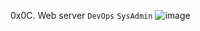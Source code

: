 0x0C. Web server
`DevOps`
`SysAdmin`
![image](https://user-images.githubusercontent.com/99530400/191543451-66c10d22-2108-42f2-aba1-9912c14a0ab5.png)
